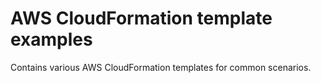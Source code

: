 # AWS CloudFormation template examples
Contains various AWS CloudFormation templates for common scenarios.